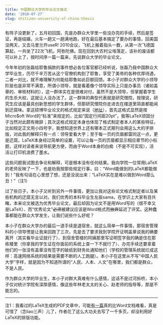 ```yaml
---
title: 中国群众大学的毕业论文格式
date: '2010-07-27'
slug: shitizen-university-of-china-thesis
---
```


有阵子没更新了，五月初回国，先是办群众大学里一些没办完的手续，然后是签证，再是结婚，火车一趟又一趟满地跑，好在最后基本搞定了要办的事情，回美国没两天，又去马里兰开useR! 2010会议，飞机上搬着指头一数，从第一次飞德国算起，一共坐了22次飞机，阿弥陀佛。现在回到大农村尘埃落定，该补的废话都可以补上了，按时间序一篇一篇来，先说群众大学的毕业论文。

今年年初的张磊给耶鲁捐款的事件想必各位客官都已经听说，张磊乃我中国群众大学毕业生，历尽千辛万苦从这个官僚机构到了耶鲁，享受了美帝的各种优厚待遇，二者一对比，就不难理解为何能给耶鲁如此巨额回馈。本小子对群众大学的小领导阶层也是非常不满意，所谓小领导，就是看着像个领导实际上只是办事员（诸如盖章的、审核材料的），这一群体实在是很难对付，虽然不是大领导，但掌握着学生的生杀大权，这就让人没办法了。这一群体的典型代表就是研究僧院，按理说，研究生应该是最具创新思想的学生群体，但那研究僧院你走进去在楼道里简直都能闻到迂腐味。拿这硕博毕业论文的格式规定来说（[地址](http://grs.ruc.edu.cn/shownews.asp?newsid=1167)），首先这格式显然是按Micro$oft Word的“标准”来规定的，比如“固定行间距20pt”，我等LaTeX顽固分子当然对此颇有微辞；其次这格式规定本身也体现了格式制定者本人的某些特征，比如规定正文用小四号字，我想知道世界上还有哪本正式期刊会用这么大的字排版，对此我的解释只有一点：领导爱看大字；至于每一页的页眉都雷同这一点，更是迂腐，LaTeX本身经过简单的设置，可以让每一页的页眉都显示相应章节的小标题，这样对读者来说导航更方便，而由于Word本身的白痴（不是不可实现），活活让打印机浪费了墨水。

这些问题我试图去争论和解释，可是根本没有任何结果。我向学院一位常用LaTeX的老师反映了一下，也是劝我按那些规定行事，曰：“Word能做到的LaTeX都能做到！”我有句话在心里想了想，还是没说出来：“LaTeX实在是难以做到Word那么丑！”（注1）

过了些日子，本小子又听到另外一件事情，更加让我对这些论文格式制定者以及某些机构的迂腐无言以对。我们优秀的本科毕业生左辰sama，在学识上大家有目共睹，本来论文被选为优秀毕业论文，最后却因为论文不是用Word写的（很不幸又是LaTeX）、而“优秀论文”<del>必须</del>被建议应该是Word格式而<del>放弃</del>延迟了评奖。这种蠢事都能在群众大学发生，让我们说些什么好呢？

本小子在群众大学办的最后一道手续是退宿舍，就这么简单一件事情，那宿舍管理科的小领导愣是让我来回跑了三次，先是去了要求我到学院开证明盖章说我的确要离开（其实看毕业证就行了）、到宿舍管楼的阿姨那里写证明签字我的确是住在那栋楼里（你拿我的学生证在你面前的系统上查一下不就行了）、办完手续还要拿着他们的一张没有盖章没有签字的破纸到财务处通知他们（学校的管理系统就烂成这样：高速网络系统的结果是需要不断的人工跑腿）。本小子在这里从不写“中国人民大学”字样，就是因为不知道所谓的“人民、人本、人文”在哪里，我们都是群众，不是人民。

作为群众大学的毕业生，本小子对群大真难有什么感情，这话不是过河拆桥，本小子仅对统计学院有深厚感情，像这些年林老太太的关心、赵老师的指导等，那是不能忘的。

---

注1：我看过的LaTeX生成的PDF文章中，可能[有一篇](http://cran.r-project.org/doc/contrib/Xu-Statistics_and_R.rar)真的比Word文档难看，真是可惜了（念liao三声）儿了，作者花了这么大功夫去写了一千多页，却没利用好LaTeX的排版功能。
